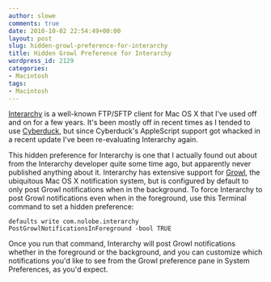 ```yaml
---
author: slowe
comments: true
date: 2010-10-02 22:54:49+00:00
layout: post
slug: hidden-growl-preference-for-interarchy
title: Hidden Growl Preference for Interarchy
wordpress_id: 2129
categories:
- Macintosh
tags:
- Macintosh
---
```


[Interarchy](http://nolobe.com/interarchy/) is a well-known FTP/SFTP client for Mac OS X that I've used off and on for a few years. It's been mostly off in recent times as I tended to use [Cyberduck](http://cyberduck.ch/), but since Cyberduck's AppleScript support got whacked in a recent update I've been re-evaluating Interarchy again.

This hidden preference for Interarchy is one that I actually found out about from the Interarchy developer quite some time ago, but apparently never published anything about it. Interarchy has extensive support for [Growl](http://growl.info/), the ubiquitous Mac OS X notification system, but is configured by default to only post Growl notifications when in the background. To force Interarchy to post Growl notifications even when in the foreground, use this Terminal command to set a hidden preference:

	defaults write com.nolobe.interarchy PostGrowlNotificationsInForeground -bool TRUE

Once you run that command, Interarchy will post Growl notifications whether in the foreground or the background, and you can customize which notifications you'd like to see from the Growl preference pane in System Preferences, as you'd expect.
